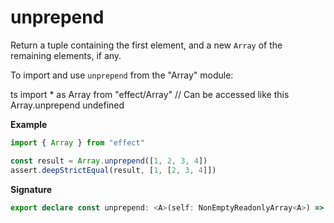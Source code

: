 # unprepend

Return a tuple containing the first element, and a new `Array` of the remaining elements, if any.

To import and use `unprepend` from the "Array" module:

ts
import \* as Array from "effect/Array"
// Can be accessed like this
Array.unprepend
undefined

**Example**

```ts
import { Array } from "effect"

const result = Array.unprepend([1, 2, 3, 4])
assert.deepStrictEqual(result, [1, [2, 3, 4]])
```

**Signature**

```ts
export declare const unprepend: <A>(self: NonEmptyReadonlyArray<A>) => [firstElement: A, remainingElements: Array<A>]
```
